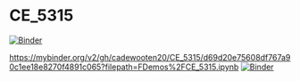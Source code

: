 # CE_5315

[![Binder](https://mybinder.org/badge_logo.svg)](https://mybinder.org/v2/gh/cadewooten20/CE_5315_Bonus/d5fbede8b798b4d64b8387333df95c3c4f2b05e9?filepath=Demos%2FCE_5315.ipynb)

https://mybinder.org/v2/gh/cadewooten20/CE_5315/d69d20e75608df767a90c1ee18e8270f4891c065?filepath=FDemos%2FCE_5315.ipynb
[![Binder](https://mybinder.org/badge_logo.svg)](https://mybinder.org/v2/gh/cadewooten20/CE_5315/d69d20e75608df767a90c1ee18e8270f4891c065?filepath=FDemos%2FCE_5315.ipynb)
